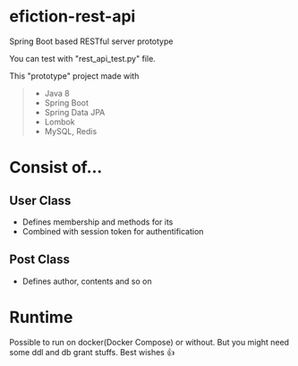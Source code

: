 # efiction-rest-api
Spring Boot based RESTful server prototype

You can test with "rest_api_test.py" file.

This "prototype" project made with

> - Java 8
> - Spring Boot
> - Spring Data JPA
> - Lombok
> - MySQL, Redis

# Consist of...
## User Class
- Defines membership and methods for its
- Combined with session token for authentification

## Post Class
- Defines author, contents and so on

# Runtime
Possible to run on docker(Docker Compose) or without.
But you might need some ddl and db grant stuffs. Best wishes :+1:
